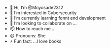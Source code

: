 - 👋 Hi, I’m @Moyosade2312
- 👀 I’m interested in Cybersecurity
- 🌱 I’m currently learning fonnt end development
- 💞️ I’m looking to collaborate on ...
- 📫 How to reach me ...
- 😄 Pronouns: She
- ⚡ Fun fact: ...I love books

<!---
Moyosade2312/Moyosade2312 is a ✨ special ✨ repository because its `README.md` (this file) appears on your GitHub profile.
You can click the Preview link to take a look at your changes.
--->
